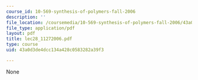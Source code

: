 ```yaml
---
course_id: 10-569-synthesis-of-polymers-fall-2006
description: ''
file_location: /coursemedia/10-569-synthesis-of-polymers-fall-2006/43a0d3de4dcc134a428c0583282a39f3_lec28_11272006.pdf
file_type: application/pdf
layout: pdf
title: lec28_11272006.pdf
type: course
uid: 43a0d3de4dcc134a428c0583282a39f3

---
```

None